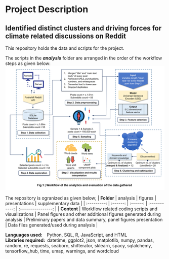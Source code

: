 # Project Description

## Identified distinct clusters and driving forces for climate related discussions on Reddit

This repository holds the data and scripts for the project.

The scripts in the **_analysis_** folder are arranged in the order of the workflow steps as given below:
![Workflow](https://github.com/akshaydnicator/ClimateChangeReddit/blob/main/Workflow.png)

The repository is ogranized as given below;
| **Folder** | analysis | figures | presentations | supplementary data |
| :---------: | :------: | :------: | :-----------: | :----------------: |
| **Content** | Workflow related coding scripts and visualizations | Panel figures and other additional figures generated during analysis | Preliminary papers and data summary, panel figures presentation | Data files generated/used during analysis |

**Languages used:**&emsp;Python, SQL, R, JavaScript, and HTML<br>
**Libraries required:**&ensp;datetime, ggplot2, json, matplotlib, numpy, pandas, random, re, requests, seaborn, shifterator, sklearn, spacy, sqlalchemy, tensorflow_hub, time, umap, warnings, and wordcloud

